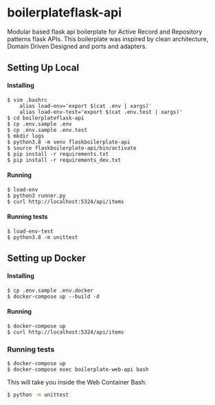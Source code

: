 # boilerplateflask-api

Modular based flask api boilerplate for Active Record and Repository patterns flask APIs. This boilerplate was inspired by clean architecture, Domain Driven Designed and ports and adapters. 

## Setting Up Local

#### Installing
    $ vim .bashrc
        alias load-env='export $(cat .env | xargs)'
        alias load-env-test='export $(cat .env.test | xargs)'
    $ cd boilerplateflask-api
    $ cp .env.sample .env
    $ cp .env.sample .env.test
    $ mkdir logs
    $ python3.8 -m venv flaskboilerplate-api
    $ source flaskboilerplate-api/bin/activate
    $ pip install -r requirements.txt
    $ pip install -r requirements_dev.txt

#### Running

    $ load-env
    $ python3 runner.py
    $ curl http://localhost:5324/api/items
    
#### Running tests

    $ load-env-test
    $ python3.8 -m unittest

## Setting up Docker

#### Installing

```
$ cp .env.sample .env.docker
$ docker-compose up --build -d
```

#### Running
```
$ docker-compose up
$ curl http://localhost:5324/api/items
``` 

### Running tests

```
$ docker-compose up
$ docker-compose exec boilerplate-web-api bash
```

This will take you inside the Web Container Bash.

```bash
$ python -m unittest
```
